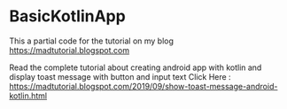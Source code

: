 # BasicKotlinApp

This a partial code for the tutorial on my blog https://madtutorial.blogspot.com

Read the complete tutorial about creating android app with kotlin and display toast message with button and input text
Click Here : https://madtutorial.blogspot.com/2019/09/show-toast-message-android-kotlin.html
